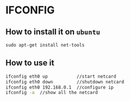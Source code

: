 # IFCONFIG 


## How to install it on `ubuntu`


`sudo apt-get install net-tools`

## How to use it  

```bash 
ifconfig eth0 up           //start netcard 
ifconfig eth0 down         //shutdown netcard
ifconfig eth0 192.168.0.1  //configure ip 
ifconfig -a  //show all the netcard  
```




